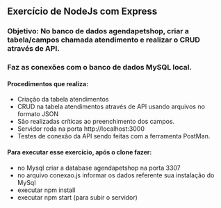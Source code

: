 ## Exercício de NodeJs com Express

### Objetivo: No banco de dados agendapetshop, criar a tabela/campos chamada atendimento e realizar o CRUD através de API.

### Faz as conexões com o banco de dados MySQL local. 

#### Procedimentos que realiza:
- Criação da tabela atendimentos
- CRUD na tabela atendimentos através de API usando arquivos no formato JSON
- São realizadas críticas ao preenchimento dos campos.
- Servidor roda na porta http://localhost:3000
- Testes de conexão da API sendo feitas com a ferramenta PostMan.

#### Para executar esse exercício, após o clone fazer:
- no Mysql criar a database agendapetshop na porta 3307
- no arquivo conexao.js informar os dados referente sua instalação do MySql
- executar npm install
- executar npm start (para subir o servidor)





